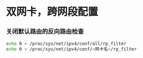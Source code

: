 # 双网卡，跨网段配置

### 关闭默认路由的反向路由检查

```bash
echo 0 > /proc/sys/net/ipv4/conf/all/rp_filter
echo 0 > /proc/sys/net/ipv4/conf/<网卡名>/rp_filter
```
